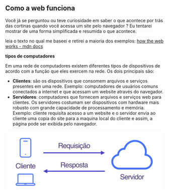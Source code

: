 ## Como a web funciona 



Você já se perguntou ou teve curiosidade em saber o que acontece por trás das cortinas quando você acessa um site pelo navegador ? Eu tentarei mostrar de uma forma simplificada e resumida o que acontece.

leia o texto no qual me baseei e retirei a maioria dos exemplos: [how the web works - mdn docs](https://developer.mozilla.org/en-US/docs/Learn/Getting_started_with_the_web/How_the_Web_works)  



**tipos de computadores**

Em uma rede de computadores existem diferentes tipos de dispositivos de acordo com a função que eles exercem na rede. Os dois principais são:

* **Clientes**: são os dispositivos que consomem arquivos e serviços presentes em uma rede. Exemplo: computadores de usuários comuns conectados a internet e que acessam um website através do navegador.
* **Servidores**: computadores que fornecem arquivos e serviços web para clientes. Os servidores costumam ser dispositivos com hardware mais robusto com grande capacidade de processamento e memória.  Exemplo: cliente requisita acesso a um website e o servidor envia ao cliente uma copia do site para a maquina local do cliente e assim, a página pode ser exibida pelo navegador.



<div align="center"><img src="./images/cliente-servidor.png" alt="a esquerda simbolo de dois computadores que representam os clientes. Desses símbolos sai uma seta apontando para a direita e escrito requisições. A direita da imagem esta um simbolo de nuvem que representa o servidor. Desse símbolo sai uma seta apontando para a esquerda e escrito respostas." width="650px"></div>

